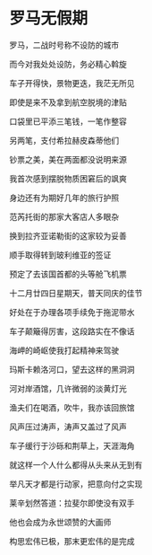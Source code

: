   

# 罗马无假期

罗马，二战时号称不设防的城市

而今对我处处设防，务必精心斡旋

车子开得快，景物更迭，我茫无所见

即使是来不及拿到航空脱境的津贴

口袋里已平添三笔钱，一笔作整容

另两笔，支付希拉赫皮森蒂他们

钞票之美，美在两面都没说明来源

我首次感到摆脱物质困窘后的飒爽

身边还有为期好几年的旅行护照

范芮托街的那家大客店人多眼杂

换到拉齐亚诺勒街的这家较为妥善

顺手取得转到玻利维亚的签证

预定了去该国首都的头等舱飞机票

十二月廿四日星期天，普天同庆的佳节

好处在于办理各项手续免于拖泥带水

车子颠簸得厉害，这段路实在不像话

海岬的崎岖使我打起精神来驾驶

玛斯卡赖洛河口，望去这样的黑洞洞

河对岸酒馆，几许微弱的淡黄灯光

渔夫们在喝酒，吹牛，我亦该回旅馆

风声压过涛声，涛声又盖过了风声

车子缓行于沙砾和荆草上，天涯海角

就这样一个人什么都得从头来从无到有

举凡天才都是行动家，把意向付之实现

莱辛划然答道：拉斐尔即使没有双手

他也会成为永世颂赞的大画师

构思宏伟已极，那末更宏伟的是完成